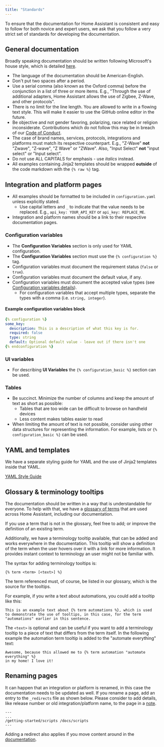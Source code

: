 ```yaml
---
title: "Standards"
---
```


To ensure that the documentation for Home Assistant is consistent and easy to follow for both novice and expert users, we ask that you follow a very strict set of standards for developing the documentation.

## General documentation

Broadly speaking documentation should be written following Microsoft's house style, which is detailed [here](https://learn.microsoft.com/style-guide/welcome/).

- The language of the documentation should be American-English.
- Don't put two spaces after a period.
- Use a serial comma (also known as the Oxford comma) before the conjunction in a list of three or more items. E.g., "Through the use of additional adapters, Home Assistant allows the use of Zigbee, Z-Wave, and other protocols".
- There is no limit for the line length. You are allowed to write in a flowing text style. This will make it easier to use the GitHub online editor in the future.
- Be objective and not gender favoring, polarizing, race related or religion inconsiderate. Contributions which do not follow this may be in breach of our [Code of Conduct](https://github.com/home-assistant/core/blob/master/CODE_OF_CONDUCT.md).
- The case of brand names, services, protocols, integrations and platforms must match its respective counterpart. E.g., "Z-Wave" **not** "Zwave", "Z-wave", "Z Wave" or "ZWave". Also, "Input Select" **not** "input select" or "Input select".
- Do not use ALL CAPITALS for emphasis - use _italics_ instead.
- All examples containing Jinja2 templates should be wrapped **outside** of the code markdown with the `{% raw %}` tag.

## Integration and platform pages

- All examples should be formatted to be included in `configuration.yaml` unless explicitly stated.
  - Use capital letters and `_` to indicate that the value needs to be replaced. E.g., `api_key: YOUR_API_KEY` or `api_key: REPLACE_ME`.
- Integration and platform names should be a link to their respective documentation pages.

### Configuration variables

- The **Configuration Variables** section is only used for YAML configuration.
- The **Configuration Variables** section must use the `{% configuration %}` tag.
- Configuration variables must document the requirement status (`false` or `true`).
- Configuration variables must document the default value, if any.
- Configuration variables must document the accepted value types (see [Configuration variables details](documenting/create-page.md#configuration)).
  - For configuration variables that accept multiple types, separate the types with a comma (i.e. `string, integer`).

#### Example configuration variables block

```yaml
{% configuration %}
some_key:
  description: This is a description of what this key is for.
  required: false
  type: string
  default: Optional default value - leave out if there isn't one
{% endconfiguration %}
```

### UI variables

- For describing **UI Variables** the `{% configuration_basic %}` section can be used.

### Tables

- Be succinct. Minimize the number of columns and keep the amount of text as short as possible:
  - Tables that are too wide can be difficult to browse on handheld devices
  - Less content makes tables easier to read
- When limiting the amount of text is not possible, consider using other data structures for representing the information. For example, lists or `{% configuration_basic %}` can be used.

## YAML and templates

We have a separate styling guide for YAML and the use of Jinja2 templates
inside that YAML.

[YAML Style Guide](documenting/yaml-style-guide.md)

## Glossary & terminology tooltips

The documentation should be written in a way that is understandable for
everyone. To help with that, we have a [glossary of terms](https://www.home-assistant.io/docs/glossary/)
that are used across Home Assistant, including our documentation.

If you use a term that is not in the glossary, feel free to add; or improve
the definition of an existing term.

Additionally, we have a terminology tooltip available, that can be added and
works everywhere in the documentation. This tooltip will show a definition
of the term when the user hovers over it with a link for more information.
It provides instant context to terminology an user might not be familiar with.

The syntax for adding terminology tooltips is:

```liquid
{% term <term> [<text>] %}
```

The term referenced must, of course, be listed in our glossary, which is the
source for the tooltips.

For example, if you write a text about automations, you could add a tooltip
like this:

```liquid
This is an example text about {% term automations %}, which is used
to demonstrate the use of tooltips, in this case, for the term
"automations" earlier in this sentence.
```

The `<text>` is optional and can be useful if you want to add a terminology
tooltip to a piece of text that differs from the term itself. In the following
example the automation term tooltip is added to the "automate everything" text:

```liquid
Awesome, because this allowed me to {% term automation "automate everything" %}
in my home! I love it!
```

## Renaming pages

It can happen that an integration or platform is renamed, in this case the documentation needs to be updated as well. If you rename a page, add an entry to the `_redirects` file as shown below. Please consider to add details, like release number or old integration/platform name, to the page in a [note](/documenting/create-page.md/#html).

```text
---
...
/getting-started/scripts /docs/scripts
---
```

Adding a redirect also applies if you move content around in the [documentation](https://www.home-assistant.io/docs/).
